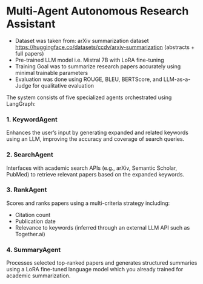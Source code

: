 # Multi-Agent Autonomous Research Assistant

- Dataset was taken from: arXiv summarization dataset https://huggingface.co/datasets/ccdv/arxiv-summarization (abstracts + full papers) 
- Pre-trained LLM model i.e. Mistral 7B with LoRA fine-tuning
- Training Goal was to summarize research papers accurately using minimal trainable parameters
- Evaluation was done using ROUGE, BLEU, BERTScore, and LLM-as-a-Judge for qualitative evaluation

The system consists of five specialized agents orchestrated using LangGraph:

### 1. KeywordAgent
Enhances the user’s input by generating expanded and related keywords using an LLM, improving the accuracy and coverage of search queries.

### 2. SearchAgent
Interfaces with academic search APIs (e.g., arXiv, Semantic Scholar, PubMed) to retrieve relevant papers based on the expanded keywords.

### 3. RankAgent
Scores and ranks papers using a multi-criteria strategy including:

- Citation count
- Publication date
- Relevance to keywords (inferred through an external LLM API such as Together.ai)

### 4. SummaryAgent
Processes selected top-ranked papers and generates structured summaries using a LoRA fine-tuned language model which you already trained for academic summarization.
